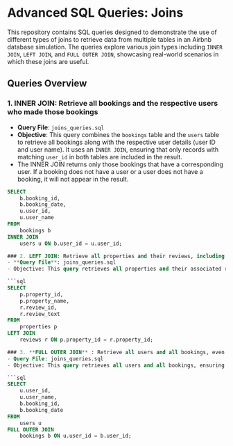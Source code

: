 # Advanced SQL Queries: Joins

This repository contains SQL queries designed to demonstrate the use of different types of joins to retrieve data from multiple tables in an Airbnb database simulation. The queries explore various join types including `INNER JOIN`, `LEFT JOIN`, and `FULL OUTER JOIN`, showcasing real-world scenarios in which these joins are useful.

## Queries Overview

### 1. **INNER JOIN**: Retrieve all bookings and the respective users who made those bookings
- **Query File**: `joins_queries.sql`
- **Objective**: This query combines the `bookings` table and the `users` table to retrieve all bookings along with the respective user details (user ID and user name). It uses an `INNER JOIN`, ensuring that only records with matching `user_id` in both tables are included in the result.
- The INNER JOIN returns only those bookings that have a corresponding user. If a booking does not have a user or a user does not have a booking, it will not appear in the result.  
```sql
SELECT 
    b.booking_id,
    b.booking_date,
    u.user_id,
    u.user_name
FROM 
    bookings b
INNER JOIN 
    users u ON b.user_id = u.user_id;

### 2. LEFT JOIN: Retrieve all properties and their reviews, including properties that have no reviews
- **Query File**: joins_queries.sql
- Objective: This query retrieves all properties and their associated reviews, even for properties that do not have any reviews. It uses a LEFT JOIN, which ensures that all properties are included, and for those without reviews, NULL values will be returned for the review-related fields.

```sql
SELECT 
    p.property_id,
    p.property_name,
    r.review_id,
    r.review_text
FROM 
    properties p
LEFT JOIN 
    reviews r ON p.property_id = r.property_id;

### 3. **FULL OUTER JOIN** : Retrieve all users and all bookings, even if the user has no booking or a booking is not linked to a user
- Query File: joins_queries.sql
- Objective: This query retrieves all users and all bookings, ensuring that both users without bookings and bookings without users are included in the result. It uses a FULL OUTER JOIN to return all records from both tables, with NULL values where there is no match.

```sql
SELECT 
    u.user_id,
    u.user_name,
    b.booking_id,
    b.booking_date
FROM 
    users u
FULL OUTER JOIN 
    bookings b ON u.user_id = b.user_id;

